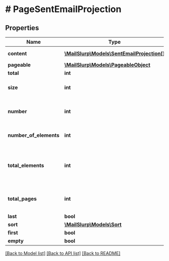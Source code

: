 # # PageSentEmailProjection

## Properties

Name | Type | Description | Notes
------------ | ------------- | ------------- | -------------
**content** | [**\MailSlurp\Models\SentEmailProjection[]**](SentEmailProjection) | Collection of items |
**pageable** | [**\MailSlurp\Models\PageableObject**](PageableObject) |  | [optional]
**total** | **int** |  | [optional]
**size** | **int** | Size of page requested |
**number** | **int** | Page number starting at 0 |
**number_of_elements** | **int** | Number of items returned |
**total_elements** | **int** | Total number of items available for querying |
**total_pages** | **int** | Total number of pages available |
**last** | **bool** |  | [optional]
**sort** | [**\MailSlurp\Models\Sort**](Sort) |  | [optional]
**first** | **bool** |  | [optional]
**empty** | **bool** |  | [optional]

[[Back to Model list]](../../README#models) [[Back to API list]](../../README#endpoints) [[Back to README]](../../README)
